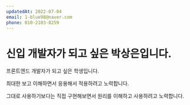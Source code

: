 ```yaml
---
updatedAt: 2022-07-04
email: 1-blue98@naver.com
phone: 010-2103-8259
---
```


# 신입 개발자가 되고 싶은 박상은입니다.
프론트엔드 개발자가 되고 싶은 학생입니다.

최대한 보고 이해하면서 응용해서 적용하려고 노력합니다.

그대로 사용하기보다는 직접 구현해보면서 원리를 이해하고 사용하려고 노력합니다.
